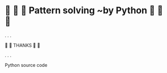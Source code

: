 # :1st_place_medal: :1st_place_medal: :1st_place_medal: Pattern solving ~by Python :1st_place_medal: :1st_place_medal: :1st_place_medal: 

.
.
.

:green_heart: :green_heart:  THANKS  :green_heart: :green_heart:

.
.
.

Python source code
